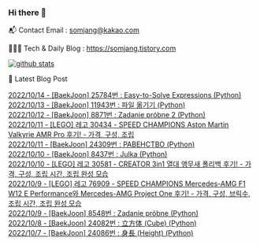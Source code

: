 ### Hi there 👋

📬  Contact Email : somjang@kakao.com

👨🏻‍💻  Tech & Daily Blog : https://somjang.tistory.com

[![github stats](https://github-readme-stats.vercel.app/api?username=SOMJANG&show_icons=true&hide_border=False)](https://somjang.tistory.com)

🤩 Latest Blog Post

[2022/10/14 - [BaekJoon] 25784번 : Easy-to-Solve Expressions (Python)](https://somjang.tistory.com/entry/BaekJoon-25784%EB%B2%88-Easy-to-Solve-Expressions-Python) <br>
[2022/10/13 - [BaekJoon] 11943번 : 파일 옮기기 (Python)](https://somjang.tistory.com/entry/BaekJoon-11943%EB%B2%88-%ED%8C%8C%EC%9D%BC-%EC%98%AE%EA%B8%B0%EA%B8%B0-Python) <br>
[2022/10/12 - [BaekJoon] 8871번 : Zadanie próbne 2 (Python)](https://somjang.tistory.com/entry/BaekJoon-8871%EB%B2%88-Zadanie-pr%C3%B3bne-2-Python) <br>
[2022/10/11 - [LEGO] 레고 30434 - SPEED CHAMPIONS Aston Martin Valkyrie AMR Pro 후기! - 가격, 구성, 조립](https://somjang.tistory.com/entry/LEGO-%EB%A0%88%EA%B3%A0-30434-SPEED-CHAMPIONS-Aston-Martin-Valkyrie-AMR-Pro-%ED%9B%84%EA%B8%B0-%EA%B0%80%EA%B2%A9-%EA%B5%AC%EC%84%B1-%EC%A1%B0%EB%A6%BD) <br>
[2022/10/11 - [BaekJoon] 24309번 : РАВЕНСТВО (Python)](https://somjang.tistory.com/entry/BaekJoon-24309%EB%B2%88-%D0%A0%D0%90%D0%92%D0%95%D0%9D%D0%A1%D0%A2%D0%92%D0%9E-Python) <br>
[2022/10/10 - [BaekJoon] 8437번 : Julka (Python)](https://somjang.tistory.com/entry/BaekJoon-8437%EB%B2%88-Julka-Python) <br>
[2022/10/10 - [LEGO] 레고 30581 - CREATOR 3in1 열대 앵무새 폴리백 후기! - 가격, 구성, 조립 시간, 조립 완성 모습](https://somjang.tistory.com/entry/LEGO-%EB%A0%88%EA%B3%A0-30581-CREATOR-3in1-%EC%97%B4%EB%8C%80-%EC%95%B5%EB%AC%B4%EC%83%88-%ED%8F%B4%EB%A6%AC%EB%B0%B1-%ED%9B%84%EA%B8%B0-%EA%B0%80%EA%B2%A9-%EA%B5%AC%EC%84%B1-%EC%A1%B0%EB%A6%BD-%EC%8B%9C%EA%B0%84-%EC%A1%B0%EB%A6%BD-%EC%99%84%EC%84%B1-%EB%AA%A8%EC%8A%B5) <br>
[2022/10/9 - [LEGO] 레고 76909 - SPEED CHAMPIONS Mercedes-AMG F1 W12 E Performance와 Mercedes-AMG Project One 후기! - 가격, 구성, 브릭수, 조립 시간, 조립 완성 모습](https://somjang.tistory.com/entry/LEGO-%EB%A0%88%EA%B3%A0-76909-SPEED-CHAMPIONS-Mercedes-AMG-F1-W12-E-Performance%EC%99%80-Mercedes-AMG-Project-One-%ED%9B%84%EA%B8%B0-%EA%B0%80%EA%B2%A9-%EA%B5%AC%EC%84%B1-%EB%B8%8C%EB%A6%AD%EC%88%98-%EC%A1%B0%EB%A6%BD-%EC%8B%9C%EA%B0%84-%EC%A1%B0%EB%A6%BD-%EC%99%84%EC%84%B1-%EB%AA%A8%EC%8A%B5) <br>
[2022/10/9 - [BaekJoon] 8548번 : Zadanie próbne (Python)](https://somjang.tistory.com/entry/BaekJoon-8548%EB%B2%88-Zadanie-pr%C3%B3bne-Python) <br>
[2022/10/8 - [BaekJoon] 24082번 : 立方体 (Cube) (Python)](https://somjang.tistory.com/entry/BaekJoon-24082%EB%B2%88-%E7%AB%8B%E6%96%B9%E4%BD%93-Cube-Python) <br>
[2022/10/7 - [BaekJoon] 24086번 : 身長 (Height) (Python)](https://somjang.tistory.com/entry/BaekJoon-24086%EB%B2%88-%E8%BA%AB%E9%95%B7-Height-Python) <br>
